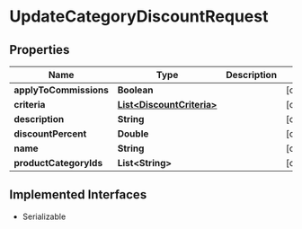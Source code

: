 

# UpdateCategoryDiscountRequest


## Properties

| Name | Type | Description | Notes |
|------------ | ------------- | ------------- | -------------|
|**applyToCommissions** | **Boolean** |  |  [optional] |
|**criteria** | [**List&lt;DiscountCriteria&gt;**](DiscountCriteria.md) |  |  [optional] |
|**description** | **String** |  |  [optional] |
|**discountPercent** | **Double** |  |  [optional] |
|**name** | **String** |  |  [optional] |
|**productCategoryIds** | **List&lt;String&gt;** |  |  [optional] |


## Implemented Interfaces

* Serializable

